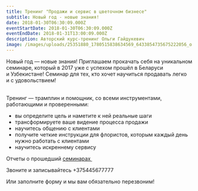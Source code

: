 ```yaml
---
title: Тренинг "Продажи и сервис в цветочном бизнесе"
subtitle: Новый год - новые знания!
date: 2018-01-30T06:30:09.000Z
eventStartDate: 2018-01-30T06:30:09.000Z
eventEndDate: 2018-01-31T13:00:09.000Z
description: Авторский курс-тренинг Ольги Гайдукевич
image: /images/uploads/25351880_1780515838634569_6433854735675222056_o.jpg
---
```

Новый год — новые знания! Приглашаем прокачать себя на уникальном семинаре, который в 2017 уже с успехом прошёл в Беларуси и Узбекистане! Семинар для тех, кто хочет научиться продавать легко и с удовольствием!

\
Тренинг — трамплин и помощник, со всеми инструментами, работающими и проверенными:

* вы определите цель и наметите к ней реальные шаги
* трансформируете ваше видение процесса продажи
* научитесь общению с клиентами
* получите четкие инструкции для флористов, которым каждый день нужно работать с клиентами
* научитесь искреннему сервису

Отчеты о прошедший [семинарах ](http://www.beflorist.by/blog/seminar-prodazhi-i-servis-v-cvetochnom-biznese/)

Звоните и записывайтесь \+375445677777

Или заполните форму и мы вам обязательно перезвоним! 

